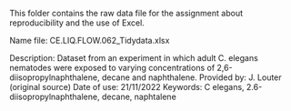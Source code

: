 This folder contains the raw data file for the assignment about reproducibility and the use of Excel.

Name file: CE.LIQ.FLOW.062_Tidydata.xlsx

Description: Dataset from an experiment in which adult C. elegans nematodes were exposed to varying concentrations of 2,6-diisopropylnaphthalene, decane and naphthalene.
Provided by: J. Louter (original source)
Date of use: 21/11/2022
Keywords: C elegans, 2.6-diisopropylnaphthalene, decane, naphtalene
